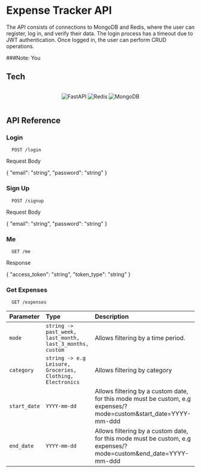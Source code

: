 
# Expense Tracker API

The API consists of connections to MongoDB and Redis, where the user can register, log in, and verify their data. The login process has a timeout due to JWT authentication. Once logged in, the user can perform CRUD operations.

###Note: You 
## Tech


<div style="display: flex; justify-content: space-around; align-items: center; flex-wrap: wrap;">

![FastAPI](https://img.shields.io/badge/FastAPI-005571?style=for-the-badge&logo=fastapi)
![Redis](https://img.shields.io/badge/redis-%23DD0031.svg?style=for-the-badge&logo=redis&logoColor=white)
![MongoDB](https://img.shields.io/badge/MongoDB-%234ea94b.svg?style=for-the-badge&logo=mongodb&logoColor=white)

</div>

## API Reference

### Login

```http
  POST /login
```
Request Body

{
  "email": "string",
  "password": "string"
}

### Sign Up

```http
  POST /signup
```
Request Body

{
  "email": "string",
  "password": "string"
}

### Me

```http
  GET /me
```
Response

{
  "access_token": "string",
  "token_type": "string"
}

### Get Expenses
```http
  GET /expenses
```

| Parameter | Type     | Description                |
| :-------- | :------- | :------------------------- |
| `mode` | `string -> past_week, last_month, last_3_months, custom` | Allows filtering by a time period. |
| `category` | `string -> e.g Leisure, Groceries, Clothing, Electronics` | Allows filtering by category |
| `start_date` | `YYYY-mm-dd` | Allows filtering by a custom date, for this mode must be custom, e.g expenses/?mode=custom&start_date=YYYY-mm-ddd |
| `end_date` | `YYYY-mm-dd` | Allows filtering by a custom date, for this mode must be custom, e.g expenses/?mode=custom&end_date=YYYY-mm-ddd |
